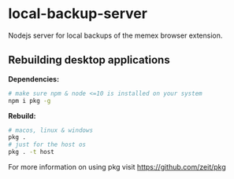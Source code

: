 # local-backup-server
Nodejs server for local backups of the memex browser extension.

## Rebuilding desktop applications

__Dependencies:__
```bash
# make sure npm & node <=10 is installed on your system
npm i pkg -g
```

__Rebuild:__
```bash
# macos, linux & windows
pkg .
# just for the host os
pkg . -t host
```

For more information on using pkg visit https://github.com/zeit/pkg